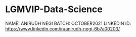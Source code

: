 # LGMVIP-Data-Science
NAME: ANIRUDH NEGI
BATCH: OCTOBER2021
LINKEDIN ID: https://www.linkedin.com/in/anirudh-negi-6b7a00203/
